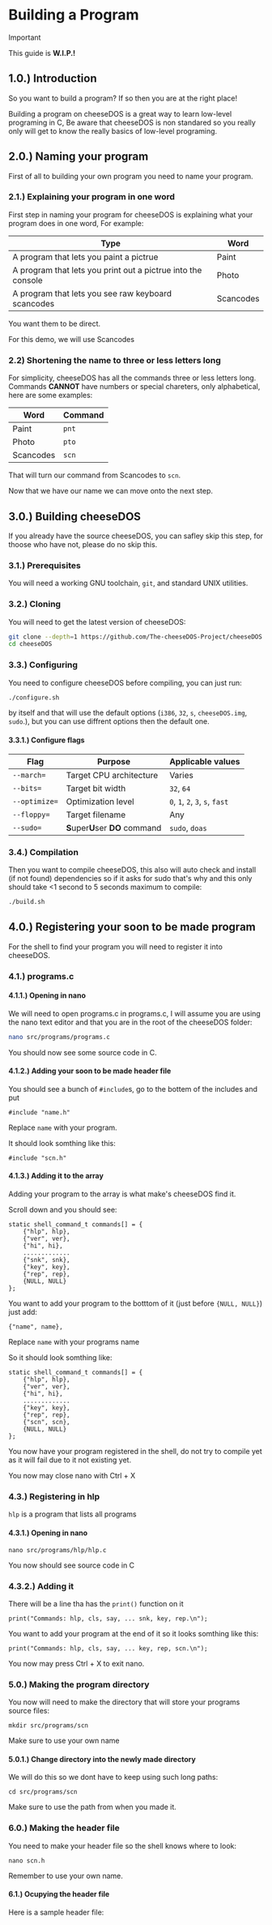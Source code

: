 # Building a Program
> [!IMPORTANT]
> This guide is **W.I.P.!**

## 1.0.) Introduction
So you want to build a program? If so then you are at the right place!

Building a program on cheeseDOS is a great way to learn low-level programing in C, Be aware that cheeseDOS is non standared so you really only will get to know the really basics of low-level programing.

## 2.0.) Naming your program
First of all to building your own program you need to name your program.

### 2.1.) Explaining your program in one word
First step in naming your program for cheeseDOS is explaining what your program does in one word, For example:

| Type                                                         | Word      |
|--------------------------------------------------------------|-----------|
| A program that lets you paint a pictrue                      | Paint     |
| A program that lets you print out a pictrue into the console | Photo     |
| A program that lets you see raw keyboard scancodes           | Scancodes |

You want them to be direct.

For this demo, we will use Scancodes

### 2.2) Shortening the name to three or less letters long
For simplicity, cheeseDOS has all the commands three or less letters long. Commands **CANNOT** have numbers or special chareters, only alphabetical, here are some examples:

| Word      | Command |
|-----------|---------|
| Paint     | `pnt`   |
| Photo     | `pto`   |
| Scancodes | `scn`   |

That will turn our command from Scancodes to `scn`.

Now that we have our name we can move onto the next step.

## 3.0.) Building cheeseDOS
If you already have the source cheeseDOS, you can safley skip this step, for thoose who have not, please do no skip this.

### 3.1.) Prerequisites
You will need a working GNU toolchain, `git`, and standard UNIX utilities.

### 3.2.) Cloning
You will need to get the latest version of cheeseDOS: 
```sh
git clone --depth=1 https://github.com/The-cheeseDOS-Project/cheeseDOS.git && \
cd cheeseDOS
```

### 3.3.) Configuring
You need to configure cheeseDOS before compiling, you can just run:

```sh
./configure.sh
```

by itself and that will use the default options (`i386`, `32`, `s`, `cheeseDOS.img`, `sudo`.), but you can use diffrent options then the default one.

#### 3.3.1.) Configure flags

| Flag          | Purpose                          | Applicable values               |
|---------------|----------------------------------|---------------------------------|
| `--march=`    | Target CPU architecture          | Varies                          |
| `--bits=`     | Target bit width                 | `32`, `64`                      |
| `--optimize=` | Optimization level               | `0`, `1`, `2`, `3`, `s`, `fast` |
| `--floppy=`   | Target filename                  | Any                             |
| `--sudo=`     | **S**uper**U**ser **DO** command | `sudo`, `doas`                  |

### 3.4.) Compilation
Then you want to compile cheeseDOS, this also will auto check and install (if not found) dependencies so if it asks for sudo that's why and this only should take <1 second to 5 seconds maximum to compile:
```sh
./build.sh
```

## 4.0.) Registering your soon to be made program
For the shell to find your program you will need to register it into cheeseDOS.

### 4.1.) programs.c
#### 4.1.1.) Opening in nano
We will need to open programs.c in programs.c, I will assume you are using the nano text editor and that you are in the root of the cheeseDOS folder:
```sh
nano src/programs/programs.c
```
You should now see some source code in C.

#### 4.1.2.) Adding your soon to be made header file
You should see a bunch of `#include`s, go to the bottem of the includes and put
```
#include "name.h"
```
Replace `name` with your program.

It should look somthing like this:
```
#include "scn.h"
```

#### 4.1.3.) Adding it to the array
Adding your program to the array is what make's cheeseDOS find it.

Scroll down and you should see:
```
static shell_command_t commands[] = {
    {"hlp", hlp},
    {"ver", ver},
    {"hi", hi},
    .............
    {"snk", snk},
    {"key", key},
    {"rep", rep},
    {NULL, NULL}
};
```

You want to add your program to the botttom of it (just before `{NULL, NULL}`) just add:
```
{"name", name},
```
Replace `name` with your programs name

So it should look somthing like:
```
static shell_command_t commands[] = {
    {"hlp", hlp},
    {"ver", ver},
    {"hi", hi},
    .............
    {"key", key},
    {"rep", rep},
    {"scn", scn},
    {NULL, NULL}
};
```
You now have your program registered in the shell, do not try to compile yet as it will fail due to it not existing yet.

You now may close nano with Ctrl + X

### 4.3.) Registering in hlp
`hlp` is a program that lists all programs

#### 4.3.1.) Opening in nano
```
nano src/programs/hlp/hlp.c
```
You now should see source code in C

### 4.3.2.) Adding it
There will be a line tha has the `print()` function on it
```
print("Commands: hlp, cls, say, ... snk, key, rep.\n");
```

You want to add your program at the end of it so it looks somthing like this:
```
print("Commands: hlp, cls, say, ... key, rep, scn.\n");
```

You now may press Ctrl + X to exit nano.

### 5.0.) Making the program directory
You now will need to make the directory that will store your programs source files:

```
mkdir src/programs/scn
```
Make sure to use your own name

#### 5.0.1.) Change directory into the newly made directory
We will do this so we dont have to keep using such long paths:
```
cd src/programs/scn
```

Make sure to use the path from when you made it.

### 6.0.) Making the header file
You need to make your header file so the shell knows where to look:
```
nano scn.h
```
Remember to use your own name.

#### 6.1.) Ocupying the header file
Here is a sample header file:

